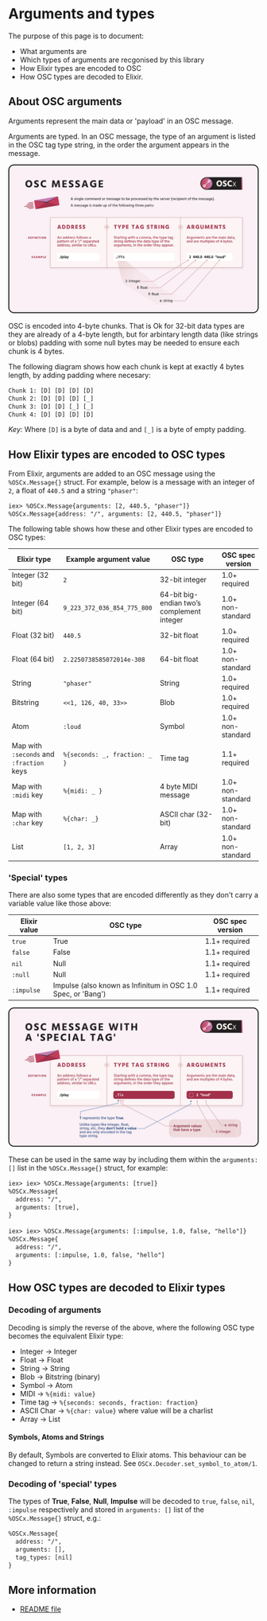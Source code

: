 # Arguments and types

The purpose of this page is to document:

- What arguments are
- Which types of arguments are recgonised by this library
- How Elixir types are encoded to OSC
- How OSC types are decoded to Elixir.

## About OSC arguments
Arguments represent the main data or 'payload' in an OSC message.

Arguments are typed. In an OSC message, the type of an argument is listed in the OSC tag type string, in the order the argument appears in the message.

![OSC message diagram](assets/osc-message.png)

OSC is encoded into 4-byte chunks. That is Ok for 32-bit data types are they are already of a 4-byte length, but for arbintary length data (like strings or blobs) padding with some null bytes may be needed to ensure each chunk is 4 bytes. 

The following diagram shows how each chunk is kept at exactly 4 bytes length, by adding padding where necesary:
```
Chunk 1: [D] [D] [D] [D]
Chunk 2: [D] [D] [D] [_]
Chunk 3: [D] [D] [_] [_]
Chunk 4: [D] [D] [D] [D]
```
*Key:* Where `[D]` is a byte of data and and `[_]` is a byte of empty padding.

## How Elixir types are encoded to OSC types
From Elixir, arguments are added to an OSC message using the `%OSCx.Message{}` struct. For example, below is a message with an integer of `2`, a float of `440.5` and a string `"phaser"`:
```
iex> %OSCx.Message{arguments: [2, 440.5, "phaser"]}
%OSCx.Message{address: "/", arguments: [2, 440.5, "phaser"]}
``` 
The following table shows how these and other Elixir types are encoded to OSC types:

| Elixir type      | Example argument value      | OSC type                                   | OSC spec version  |
| ---------------- | --------------------------- | ------------------------------------------ | ----------------- |
| Integer (32 bit) | `2`                         | 32-bit integer                             | 1.0+ required     |
| Integer (64 bit) | `9_223_372_036_854_775_800` | 64-bit big-endian two’s complement integer | 1.0+ non-standard |
| Float (32 bit)   | `440.5`                     | 32-bit float                               | 1.0+ required     |
| Float (64 bit)   | `2.2250738585072014e-308`   | 64-bit float                               | 1.0+ non-standard |
| String           | `"phaser"`                  | String                                     | 1.0+ required     |
| Bitstring        | `<<1, 126, 40, 33>>`        | Blob                                       | 1.0+ required     |
| Atom             | `:loud`                     | Symbol                                     | 1.0+ non-standard |
| Map with `:seconds` and `:fraction` keys | `%{seconds: _, fraction: _ }` | Time tag         | 1.1+ required     |
| Map with `:midi` key | `%{midi: _ }`           | 4 byte MIDI message                        | 1.0+ non-standard |
| Map with `:char` key | `%{char: _}`            | ASCII char (32-bit)                        | 1.0+ non-standard |
| List             | `[1, 2, 3]`                 | Array                                      | 1.0+ non-standard |

### 'Special' types
There are also some types that are encoded differently as they don't carry a variable value like those above:

| Elixir value                | OSC type                                   | OSC spec version |
| --------------------------- | ------------------------------------------ | ---------------- |
| `true`                      | True                                       | 1.1+ required    |
| `false`                     | False                                      | 1.1+ required    |
| `nil`                       | Null                                       | 1.1+ required    |
| `:null`                     | Null                                       | 1.1+ required    |
| `:impulse`                  | Impulse (also known as Infinitum in OSC 1.0 Spec, or 'Bang')  | 1.1+ required    |

![OSC message diagram](assets/osc-message-special.png)

These can be used in the same way by including them within the `arguments: []` list in the `%OSCx.Message{}` struct, for example:
```
iex> iex> %OSCx.Message{arguments: [true]}
%OSCx.Message{
  address: "/",
  arguments: [true],
}

iex> iex> %OSCx.Message{arguments: [:impulse, 1.0, false, "hello"]}
%OSCx.Message{
  address: "/",
  arguments: [:impulse, 1.0, false, "hello"]
}
```
## How OSC types are decoded to Elixir types

### Decoding of arguments
Decoding is simply the reverse of the above, where the following OSC type becomes the equivalent Elixir type:
- Integer -> Integer
- Float -> Float
- String -> String
- Blob -> Bitstring (binary)
- Symbol -> Atom
- MIDI -> `%{midi: value}`
- Time tag -> `%{seconds: seconds, fraction: fraction}`
- ASCII Char -> `%{char: value}` where value will be a charlist
- Array -> List

#### Symbols, Atoms and Strings
By default, Symbols are converted to Elixir atoms. This behaviour can be changed to return a string instead. See `OSCx.Decoder.set_symbol_to_atom/1`.

### Decoding of 'special' types
The types of **True**, **False**, **Null**, **Impulse** will be decoded to `true`, `false`, `nil`, `:impulse` respectively and stored in `arguments: []` list of the `%OSCx.Message{}` struct, e.g.:
```
%OSCx.Message{
  address: "/",
  arguments: [],
  tag_types: [nil]
}
```
## More information
- [README file](README.md)
